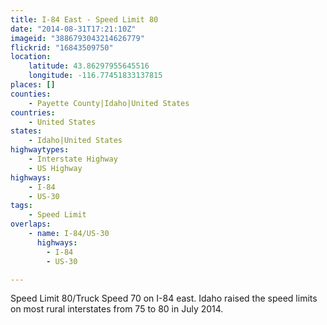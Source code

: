 ```yaml
---
title: I-84 East - Speed Limit 80
date: "2014-08-31T17:21:10Z"
imageid: "3886793043214626779"
flickrid: "16843509750"
location:
    latitude: 43.86297955645516
    longitude: -116.77451833137815
places: []
counties:
    - Payette County|Idaho|United States
countries:
    - United States
states:
    - Idaho|United States
highwaytypes:
    - Interstate Highway
    - US Highway
highways:
    - I-84
    - US-30
tags:
    - Speed Limit
overlaps:
    - name: I-84/US-30
      highways:
        - I-84
        - US-30

---
```

Speed Limit 80/Truck Speed 70 on I-84 east.  Idaho raised the speed limits on most rural interstates from 75 to 80 in July 2014.